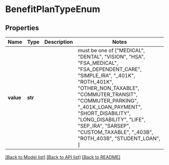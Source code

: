 # BenefitPlanTypeEnum

## Properties
Name | Type | Description | Notes
------------ | ------------- | ------------- | -------------
**value** | **str** |  |  must be one of ["MEDICAL", "DENTAL", "VISION", "HSA", "FSA_MEDICAL", "FSA_DEPENDENT_CARE", "SIMPLE_IRA", "_401K", "ROTH_401K", "OTHER_NON_TAXABLE", "COMMUTER_TRANSIT", "COMMUTER_PARKING", "_401K_LOAN_PAYMENT", "SHORT_DISABILITY", "LONG_DISABILITY", "LIFE", "SEP_IRA", "SARSEP", "CUSTOM_TAXABLE", "_403B", "ROTH_403B", "STUDENT_LOAN", ]

[[Back to Model list]](../README.md#documentation-for-models) [[Back to API list]](../README.md#documentation-for-api-endpoints) [[Back to README]](../README.md)


